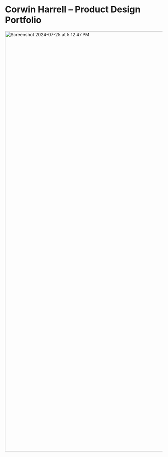 # Corwin Harrell – Product Design Portfolio

<img width="1343" alt="Screenshot 2024-07-25 at 5 12 47 PM" src="https://github.com/user-attachments/assets/b4356400-031f-4add-a77a-890fb6313c94">
